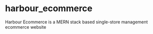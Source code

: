 # harbour_ecommerce
Harbour Ecommerce is a MERN stack based single-store management ecommerce website 
